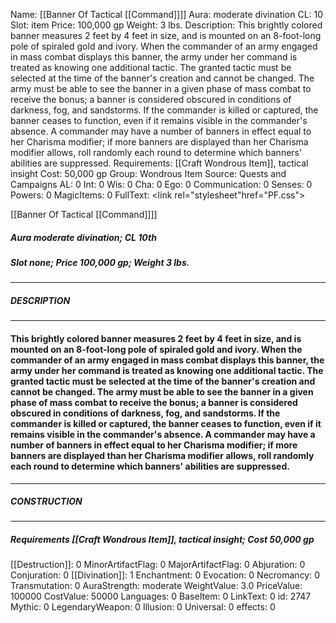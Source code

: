 Name: [[Banner Of Tactical [[Command]]]]
Aura: moderate divination
CL: 10
Slot: item
Price: 100,000 gp
Weight: 3 lbs.
Description: This brightly colored banner measures 2 feet by 4 feet in size, and is mounted on an 8-foot-long pole of spiraled gold and ivory. When the commander of an army engaged in mass combat displays this banner, the army under her command is treated as knowing one additional tactic. The granted tactic must be selected at the time of the banner's creation and cannot be changed. The army must be able to see the banner in a given phase of mass combat to receive the bonus; a banner is considered obscured in conditions of darkness, fog, and sandstorms. If the commander is killed or captured, the banner ceases to function, even if it remains visible in the commander's absence. A commander may have a number of banners in effect equal to her Charisma modifier; if more banners are displayed than her Charisma modifier allows, roll randomly each round to determine which banners' abilities are suppressed.
Requirements: [[Craft Wondrous Item]], tactical insight
Cost: 50,000 gp
Group: Wondrous Item
Source: Quests and Campaigns
AL: 0
Int: 0
Wis: 0
Cha: 0
Ego: 0
Communication: 0
Senses: 0
Powers: 0
MagicItems: 0
FullText: <link rel="stylesheet"href="PF.css"><div class="heading"><p class="alignleft">[[Banner Of Tactical [[Command]]]]</p><div style="clear: both;"></div></div><div><h5><b>Aura </b>moderate divination; <b>CL </b>10th</h5><h5><b>Slot </b>none; <b>Price </b>100,000 gp; <b>Weight </b>3 lbs.</h5></div><hr/><div><h5><b>DESCRIPTION</b></h5></div><hr/><div><h4><p>This brightly colored banner measures 2 feet by 4 feet in size, and is mounted on an 8-foot-long pole of spiraled gold and ivory. When the commander of an army engaged in mass combat displays this banner, the army under her command is treated as knowing one additional tactic. The granted tactic must be selected at the time of the banner's creation and cannot be changed. The army must be able to see the banner in a given phase of mass combat to receive the bonus; a banner is considered obscured in conditions of darkness, fog, and sandstorms. If the commander is killed or captured, the banner ceases to function, even if it remains visible in the commander's absence. A commander may have a number of banners in effect equal to her Charisma modifier; if more banners are displayed than her Charisma modifier allows, roll randomly each round to determine which banners' abilities are suppressed.</p></h4></div><hr/><div><h5><b>CONSTRUCTION</b></h5></div><hr/><div><h5><b>Requirements </b>[[Craft Wondrous Item]], <i>tactical insight</i>; <b>Cost </b>50,000 gp</h5></div>
[[Destruction]]: 0
MinorArtifactFlag: 0
MajorArtifactFlag: 0
Abjuration: 0
Conjuration: 0
[[Divination]]: 1
Enchantment: 0
Evocation: 0
Necromancy: 0
Transmutation: 0
AuraStrength: moderate
WeightValue: 3.0
PriceValue: 100000
CostValue: 50000
Languages: 0
BaseItem: 0
LinkText: 0
id: 2747
Mythic: 0
LegendaryWeapon: 0
Illusion: 0
Universal: 0
effects: 0
